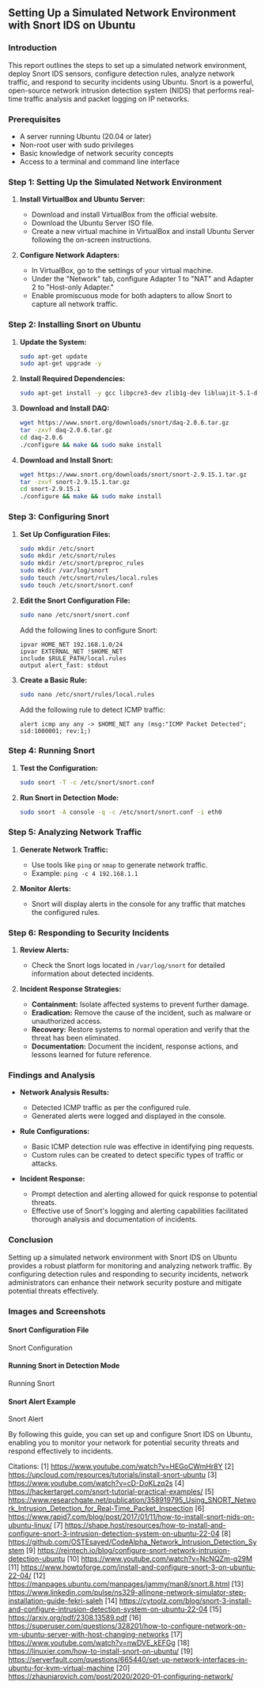 ## Setting Up a Simulated Network Environment with Snort IDS on Ubuntu

### Introduction

This report outlines the steps to set up a simulated network environment, deploy Snort IDS sensors, configure detection rules, analyze network traffic, and respond to security incidents using Ubuntu. Snort is a powerful, open-source network intrusion detection system (NIDS) that performs real-time traffic analysis and packet logging on IP networks.

### Prerequisites

- A server running Ubuntu (20.04 or later)
- Non-root user with sudo privileges
- Basic knowledge of network security concepts
- Access to a terminal and command line interface

### Step 1: Setting Up the Simulated Network Environment

1. **Install VirtualBox and Ubuntu Server:**
   - Download and install VirtualBox from the official website.
   - Download the Ubuntu Server ISO file.
   - Create a new virtual machine in VirtualBox and install Ubuntu Server following the on-screen instructions.

2. **Configure Network Adapters:**
   - In VirtualBox, go to the settings of your virtual machine.
   - Under the "Network" tab, configure Adapter 1 to "NAT" and Adapter 2 to "Host-only Adapter."
   - Enable promiscuous mode for both adapters to allow Snort to capture all network traffic.

### Step 2: Installing Snort on Ubuntu

1. **Update the System:**
   ```bash
   sudo apt-get update
   sudo apt-get upgrade -y
   ```

2. **Install Required Dependencies:**
   ```bash
   sudo apt-get install -y gcc libpcre3-dev zlib1g-dev libluajit-5.1-dev libpcap-dev openssl libssl-dev libnghttp2-dev libdumbnet-dev bison flex libdnet autoconf libtool
   ```

3. **Download and Install DAQ:**
   ```bash
   wget https://www.snort.org/downloads/snort/daq-2.0.6.tar.gz
   tar -zxvf daq-2.0.6.tar.gz
   cd daq-2.0.6
   ./configure && make && sudo make install
   ```

4. **Download and Install Snort:**
   ```bash
   wget https://www.snort.org/downloads/snort/snort-2.9.15.1.tar.gz
   tar -zxvf snort-2.9.15.1.tar.gz
   cd snort-2.9.15.1
   ./configure && make && sudo make install
   ```

### Step 3: Configuring Snort

1. **Set Up Configuration Files:**
   ```bash
   sudo mkdir /etc/snort
   sudo mkdir /etc/snort/rules
   sudo mkdir /etc/snort/preproc_rules
   sudo mkdir /var/log/snort
   sudo touch /etc/snort/rules/local.rules
   sudo touch /etc/snort/snort.conf
   ```

2. **Edit the Snort Configuration File:**
   ```bash
   sudo nano /etc/snort/snort.conf
   ```
   Add the following lines to configure Snort:
   ```plaintext
   ipvar HOME_NET 192.168.1.0/24
   ipvar EXTERNAL_NET !$HOME_NET
   include $RULE_PATH/local.rules
   output alert_fast: stdout
   ```

3. **Create a Basic Rule:**
   ```bash
   sudo nano /etc/snort/rules/local.rules
   ```
   Add the following rule to detect ICMP traffic:
   ```plaintext
   alert icmp any any -> $HOME_NET any (msg:"ICMP Packet Detected"; sid:1000001; rev:1;)
   ```

### Step 4: Running Snort

1. **Test the Configuration:**
   ```bash
   sudo snort -T -c /etc/snort/snort.conf
   ```

2. **Run Snort in Detection Mode:**
   ```bash
   sudo snort -A console -q -c /etc/snort/snort.conf -i eth0
   ```

### Step 5: Analyzing Network Traffic

1. **Generate Network Traffic:**
   - Use tools like `ping` or `nmap` to generate network traffic.
   - Example: `ping -c 4 192.168.1.1`

2. **Monitor Alerts:**
   - Snort will display alerts in the console for any traffic that matches the configured rules.

### Step 6: Responding to Security Incidents

1. **Review Alerts:**
   - Check the Snort logs located in `/var/log/snort` for detailed information about detected incidents.

2. **Incident Response Strategies:**
   - **Containment:** Isolate affected systems to prevent further damage.
   - **Eradication:** Remove the cause of the incident, such as malware or unauthorized access.
   - **Recovery:** Restore systems to normal operation and verify that the threat has been eliminated.
   - **Documentation:** Document the incident, response actions, and lessons learned for future reference.

### Findings and Analysis

- **Network Analysis Results:**
  - Detected ICMP traffic as per the configured rule.
  - Generated alerts were logged and displayed in the console.

- **Rule Configurations:**
  - Basic ICMP detection rule was effective in identifying ping requests.
  - Custom rules can be created to detect specific types of traffic or attacks.

- **Incident Response:**
  - Prompt detection and alerting allowed for quick response to potential threats.
  - Effective use of Snort's logging and alerting capabilities facilitated thorough analysis and documentation of incidents.

### Conclusion

Setting up a simulated network environment with Snort IDS on Ubuntu provides a robust platform for monitoring and analyzing network traffic. By configuring detection rules and responding to security incidents, network administrators can enhance their network security posture and mitigate potential threats effectively.

### Images and Screenshots

#### Snort Configuration File
Snort Configuration

#### Running Snort in Detection Mode
Running Snort

#### Snort Alert Example
Snort Alert

By following this guide, you can set up and configure Snort IDS on Ubuntu, enabling you to monitor your network for potential security threats and respond effectively to incidents.

Citations:
[1] https://www.youtube.com/watch?v=HEGoCWmHr8Y
[2] https://upcloud.com/resources/tutorials/install-snort-ubuntu
[3] https://www.youtube.com/watch?v=cD-DoKLzq2s
[4] https://hackertarget.com/snort-tutorial-practical-examples/
[5] https://www.researchgate.net/publication/358919795_Using_SNORT_Network_Intrusion_Detection_for_Real-Time_Packet_Inspection
[6] https://www.rapid7.com/blog/post/2017/01/11/how-to-install-snort-nids-on-ubuntu-linux/
[7] https://shape.host/resources/how-to-install-and-configure-snort-3-intrusion-detection-system-on-ubuntu-22-04
[8] https://github.com/OSTEsayed/CodeAlpha_Network_Intrusion_Detection_System
[9] https://reintech.io/blog/configure-snort-network-intrusion-detection-ubuntu
[10] https://www.youtube.com/watch?v=NcNQZm-q29M
[11] https://www.howtoforge.com/install-and-configure-snort-3-on-ubuntu-22-04/
[12] https://manpages.ubuntu.com/manpages/jammy/man8/snort.8.html
[13] https://www.linkedin.com/pulse/ns329-allinone-network-simulator-step-installation-guide-fekri-saleh
[14] https://cytoolz.com/blog/snort-3-install-and-configure-intrusion-detection-system-on-ubuntu-22-04
[15] https://arxiv.org/pdf/2308.13589.pdf
[16] https://superuser.com/questions/328201/how-to-configure-network-on-vm-ubuntu-server-with-host-changing-networks
[17] https://www.youtube.com/watch?v=nwDVE_kEFGg
[18] https://linuxier.com/how-to-install-snort-on-ubuntu/
[19] https://serverfault.com/questions/665440/set-up-network-interfaces-in-ubuntu-for-kvm-virtual-machine
[20] https://zhauniarovich.com/post/2020/2020-01-configuring-network/
